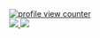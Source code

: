 <a href="#">
<img src="https://komarev.com/ghpvc/?username=interpreterK&color=cc2727&style=flat-square&label=PROFILE+VIEWS" alt="profile view counter">
<div>
<img src="https://github-readme-stats.vercel.app/api/top-langs/?username=unittensor&langs_count=30&layout=pie&theme=transparent&include_all_commits=true">
<img src="https://github-readme-stats.vercel.app/api?username=unittensor&count_private=true&show_icons=true&theme=transparent&include_all_commits=true&rank_icon=github">
</div>
</a>
